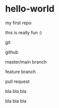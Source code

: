 # hello-world
my first repo

this is really fun :)



git 




github

master/main branch

feature branch

pull request

bla bla bla 

bla bla bla 
